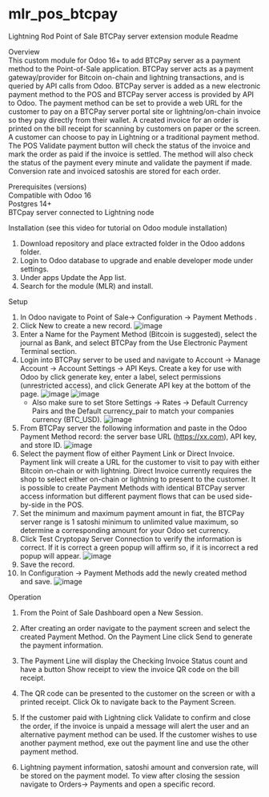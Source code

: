 # mlr_pos_btcpay

Lightning Rod Point of Sale BTCPay server extension module Readme

Overview
<br>This custom module for Odoo 16+ to add BTCPay server as a payment method to the Point-of-Sale application. BTCPay server acts as a payment gateway/provider for Bitcoin on-chain and lightning transactions, and is queried by API calls from Odoo. BTCPay server is added as a new electronic payment method to the POS and BTCPay server access is provided by API to Odoo. The payment method can be set to provide a web URL for the customer to pay on a BTCPay server portal site or lightning/on-chain invoice so they pay directly from their wallet. A created invoice for an order is printed on the bill receipt for scanning by customers on paper or the screen. A customer can choose to pay in Lightning or a traditional payment method. The POS Validate payment button will check the status of the invoice and mark the order as paid if the invoice is settled. The method will also check the status of the payment every minute and validate the payment if made. Conversion rate and invoiced satoshis are stored for each order.

Prerequisites (versions)
<br>Compatible with Odoo 16
<br>Postgres 14+
<br>BTCpay server connected to Lightning node

Installation (see this video for tutorial on Odoo module installation)
1. Download repository and place extracted folder in the Odoo addons folder.
2. Login to Odoo database to upgrade and enable developer mode under settings.
3. Under apps Update the App list.
4. Search for the module (MLR) and install.

Setup

1. In Odoo navigate to Point of Sale-> Configuration -> Payment Methods .
2. Click New to create a new record.
![image](https://github.com/ERP-FTW/mlr_pos_btcpay/assets/124227412/959a7ae4-e2d2-410f-a92c-2b1d9bf9a22e)
4. Enter a Name for the Payment Method (Bitcoin is suggested), select the journal as Bank, and select BTCPay from the Use Electronic Payment Terminal section.
5. Login into BTCPay server to be used and navigate to Account -> Manage Account -> Account Settings -> API Keys. Create a key for use with Odoo by click generate key, enter a label, select permissions (unrestricted access), and click Generate API key at the bottom of the page.
   ![image](https://github.com/ERP-FTW/mlr_pos_btcpay/assets/124227412/b32a5147-a31c-4fe7-8bbd-e405871a06de)
   ![image](https://github.com/ERP-FTW/mlr_pos_btcpay/assets/124227412/daf994e4-6bb8-454e-bd8a-46c19bc0f30b)
   - Also make sure to set Store Settings -> Rates -> Default Currency Pairs and the Default currency_pair to match your companies currency (BTC_USD).
   ![image](https://github.com/ERP-FTW/mlr_pos_btcpay/assets/124227412/60c44631-0511-4008-83de-43c80e9ff8b2)
7. From BTCPay server the following information and paste in the Odoo Payment Method record: the server base URL (https://xx.com), API key, and store ID.
![image](https://github.com/ERP-FTW/mlr_pos_btcpay/assets/124227412/6019899d-fe9d-48ad-97ba-51c2c1d24c37)
8. Select the payment flow of either Payment Link or Direct Invoice. Payment link will create a URL for the customer to visit to pay with either Bitcoin on-chain or with lightning. Direct Invoice currently requires the shop to select either on-chain or lightning to present to the customer. It is possible to create Payment Methods with identical BTCPay server access information but different payment flows that can be used side-by-side in the POS.
9. Set the minimum and maximum payment amount in fiat, the BTCPay server range is 1 satoshi minimum to unlimited value maximum, so determine a corresponding amount for your Odoo set currency.
10. Click Test Cryptopay Server Connection to verify the information is correct. If it is correct a green popup will affirm so, if it is incorrect a red popup will appear.
![image](https://github.com/ERP-FTW/mlr_pos_btcpay/assets/124227412/0bd1bcd8-b6a0-411d-8d6d-232d15c84787)
11. Save the record.
12. In Configuration -> Payment Methods add the newly created method and save.
![image](https://github.com/ERP-FTW/mlr_pos_btcpay/assets/124227412/2509ad4e-4d0c-4d87-9f01-5c832b895b23)


Operation
1. From the Point of Sale Dashboard open a New Session.
2. After creating an order navigate to the payment screen and select the created Payment Method. On the Payment Line click Send to generate the payment information.

4. The Payment Line will display the Checking Invoice Status count and have a button Show receipt to view the invoice QR code on the bill receipt. 

6. The QR code can be presented to the customer on the screen or with a printed receipt. Click Ok to navigate back to the Payment Screen.

7. If the customer paid with Lightning click Validate to confirm and close the order, if the invoice is unpaid a message will alert the user and an alternative payment method can be used. If the customer wishes to use another payment method, exe out the payment line and use the other payment method.


8. Lightning payment information, satoshi amount and conversion rate, will be stored on the payment model. To view after closing the session navigate to Orders-> Payments and open a specific record.



